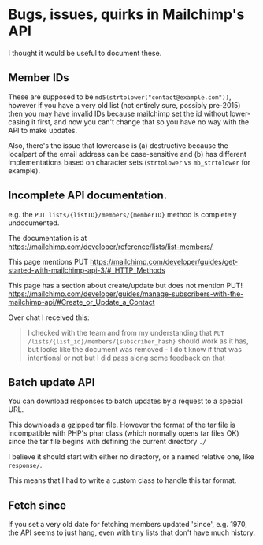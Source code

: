 # Bugs, issues, quirks in Mailchimp's API

I thought it would be useful to document these.

## Member IDs

These are supposed to be `md5(strtolower("contact@example.com"))`, however if
you have a very old list (not entirely sure, possibly pre-2015) then you may
have invalid IDs because mailchimp set the id without lower-casing it first,
and now you can't change that so you have no way with the API to make updates.

Also, there's the issue that lowercase is (a) destructive because the localpart
of the email address can be case-sensitive and (b) has different
implementations based on character sets (`strtolower` vs `mb_strtolower` for
example).

## Incomplete API documentation.

e.g. the `PUT lists/{listID}/members/{memberID}` method is completely
undocumented.

The documentation is at
https://mailchimp.com/developer/reference/lists/list-members/

This page mentions PUT
https://mailchimp.com/developer/guides/get-started-with-mailchimp-api-3/#_HTTP_Methods

This page has a section about create/update but does not mention PUT!
https://mailchimp.com/developer/guides/manage-subscribers-with-the-mailchimp-api/#Create_or_Update_a_Contact

Over chat I received this:

> I checked with the team and from my understanding that `PUT /lists/{list_id}/members/{subscriber_hash}` should work as it has, but looks like the document was removed - I do't know if that was intentional or not but I did pass along some feedback on that

## Batch update API

You can download responses to batch updates by a request to a special URL.

This downloads a gzipped tar file. However the format of the tar file is incompatible with PHP's phar class (which normally opens tar files OK) since the tar file begins with defining the current directory `./`

I believe it should start with either no directory, or a named relative one, like `response/`.

This means that I had to write a custom class to handle this tar format.

## Fetch since

If you set a very old date for fetching members updated 'since', e.g.
1970, the API seems to just hang, even with tiny lists that don't have
much history.
